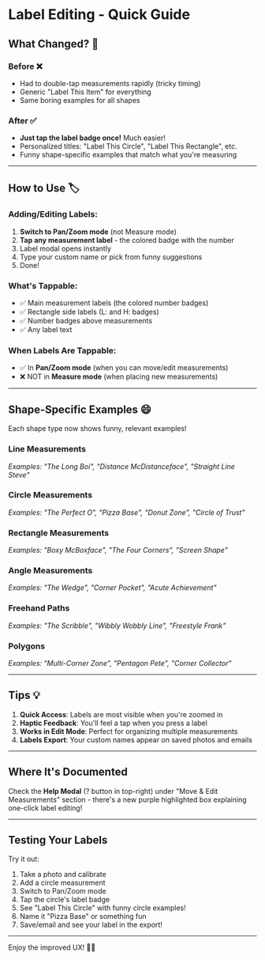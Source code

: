 # Label Editing - Quick Guide

## What Changed? 🎉

### Before ❌
- Had to double-tap measurements rapidly (tricky timing)
- Generic "Label This Item" for everything
- Same boring examples for all shapes

### After ✅
- **Just tap the label badge once!** Much easier!
- Personalized titles: "Label This Circle", "Label This Rectangle", etc.
- Funny shape-specific examples that match what you're measuring

---

## How to Use 🏷️

### Adding/Editing Labels:

1. **Switch to Pan/Zoom mode** (not Measure mode)
2. **Tap any measurement label** - the colored badge with the number
3. Label modal opens instantly
4. Type your custom name or pick from funny suggestions
5. Done!

### What's Tappable:
- ✅ Main measurement labels (the colored number badges)
- ✅ Rectangle side labels (L: and H: badges)
- ✅ Number badges above measurements
- ✅ Any label text

### When Labels Are Tappable:
- ✅ In **Pan/Zoom mode** (when you can move/edit measurements)
- ❌ NOT in **Measure mode** (when placing new measurements)

---

## Shape-Specific Examples 😄

Each shape type now shows funny, relevant examples!

### Line Measurements
*Examples: "The Long Boi", "Distance McDistanceface", "Straight Line Steve"*

### Circle Measurements
*Examples: "The Perfect O", "Pizza Base", "Donut Zone", "Circle of Trust"*

### Rectangle Measurements
*Examples: "Boxy McBoxface", "The Four Corners", "Screen Shape"*

### Angle Measurements
*Examples: "The Wedge", "Corner Pocket", "Acute Achievement"*

### Freehand Paths
*Examples: "The Scribble", "Wibbly Wobbly Line", "Freestyle Frank"*

### Polygons
*Examples: "Multi-Corner Zone", "Pentagon Pete", "Corner Collector"*

---

## Tips 💡

1. **Quick Access**: Labels are most visible when you're zoomed in
2. **Haptic Feedback**: You'll feel a tap when you press a label
3. **Works in Edit Mode**: Perfect for organizing multiple measurements
4. **Labels Export**: Your custom names appear on saved photos and emails

---

## Where It's Documented

Check the **Help Modal** (? button in top-right) under "Move & Edit Measurements" section - there's a new purple highlighted box explaining one-click label editing!

---

## Testing Your Labels

Try it out:
1. Take a photo and calibrate
2. Add a circle measurement
3. Switch to Pan/Zoom mode
4. Tap the circle's label badge
5. See "Label This Circle" with funny circle examples!
6. Name it "Pizza Base" or something fun
7. Save/email and see your label in the export!

---

Enjoy the improved UX! 🎨✨

